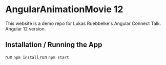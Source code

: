 # AngularAnimationMovie 12

This website is a demo repo for Lukas Ruebbelke's Angular Connect Talk.
Angular 12 version.

## Installation / Running the App

run `npm install`
run `npm start`
